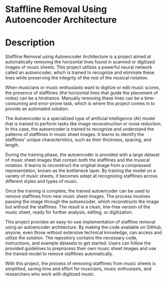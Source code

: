 # Staffline Removal Using Autoencoder Architecture

# Description
Staffline Removal using Autoencoder Architecture is a project aimed at automatically removing the horizontal lines found in scanned or digitized images of music sheets. This project utilizes a powerful neural network called an autoencoder, which is trained to recognize and eliminate these lines while preserving the integrity of the rest of the musical notation.

When musicians or music enthusiasts want to digitize or edit music scores, the presence of stafflines (the horizontal lines that guide the placement of notes) can be a hindrance. Manually removing these lines can be a time-consuming and error-prone task, which is where this project comes in to provide an automated solution.

The Autoencoder is a specialized type of artificial intelligence (AI) model that is trained to perform tasks like image reconstruction or noise reduction. In this case, the autoencoder is trained to recognize and understand the patterns of stafflines in music sheet images. It learns to identify the stafflines' unique characteristics, such as their thickness, spacing, and length.

During the training phase, the autoencoder is provided with a large dataset of music sheet images that contain both the stafflines and the musical notation. It learns to reconstruct the original image from a compressed representation, known as the bottleneck layer. By training the model on a variety of music sheets, it becomes adept at recognizing stafflines across different styles and types of music.

Once the training is complete, the trained autoencoder can be used to remove stafflines from new music sheet images. The process involves passing the image through the autoencoder, which reconstructs the image but without the stafflines. The result is a clean, line-free version of the music sheet, ready for further analysis, editing, or digitization.

This project provides an easy-to-use implementation of staffline removal using an autoencoder architecture. By making the code available on GitHub, anyone, even those without extensive technical knowledge, can access and utilize the solution. The repository contains the necessary code, instructions, and example datasets to get started. Users can follow the provided guidelines to preprocess their own music sheet images and use the trained model to remove stafflines automatically.

With this project, the process of removing stafflines from music sheets is simplified, saving time and effort for musicians, music enthusiasts, and researchers who work with digitized music.
